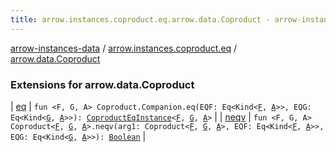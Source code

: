 ```yaml
---
title: arrow.instances.coproduct.eq.arrow.data.Coproduct - arrow-instances-data
---
```


[arrow-instances-data](../../index.html) / [arrow.instances.coproduct.eq](../index.html) / [arrow.data.Coproduct](./index.html)

### Extensions for arrow.data.Coproduct

| [eq](eq.html) | `fun <F, G, A> Coproduct.Companion.eq(EQF: Eq<Kind<`[`F`](eq.html#F)`, `[`A`](eq.html#A)`>>, EQG: Eq<Kind<`[`G`](eq.html#G)`, `[`A`](eq.html#A)`>>): `[`CoproductEqInstance`](../../arrow.instances/-coproduct-eq-instance/index.html)`<`[`F`](eq.html#F)`, `[`G`](eq.html#G)`, `[`A`](eq.html#A)`>` |
| [neqv](neqv.html) | `fun <F, G, A> Coproduct<`[`F`](neqv.html#F)`, `[`G`](neqv.html#G)`, `[`A`](neqv.html#A)`>.neqv(arg1: Coproduct<`[`F`](neqv.html#F)`, `[`G`](neqv.html#G)`, `[`A`](neqv.html#A)`>, EQF: Eq<Kind<`[`F`](neqv.html#F)`, `[`A`](neqv.html#A)`>>, EQG: Eq<Kind<`[`G`](neqv.html#G)`, `[`A`](neqv.html#A)`>>): `[`Boolean`](https://kotlinlang.org/api/latest/jvm/stdlib/kotlin/-boolean/index.html) |

